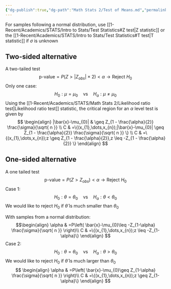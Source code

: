 ```yaml
---
{"dg-publish":true,"dg-path":"Math Stats 2/Test of Means.md","permalink":"/math-stats-2/test-of-means/","created":"2025-03-21T20:05:06.836-04:00","updated":"2025-07-07T17:32:42.579-04:00"}
---
```


For samples following a normal distribution, use [[1-Recent/Academics/STATS/Intro to Stats/Test Statistics#Z test\|Z statistic]] or the [[1-Recent/Academics/STATS/Intro to Stats/Test Statistics#T test\|T statistic]] if $\sigma$ is unknown 
## Two-sided alternative
A two-tailed test
$$
\text{p-value}=P(Z>|Z_{obs}| \times 2) < \alpha \longrightarrow \text{Reject }H_{0}
$$
Only one case:
$$
H_{0}:\mu=\mu_{0}\quad \text{vs} \quad H_{a}:\mu \neq \mu_{0}
$$
Using the [[1-Recent/Academics/STATS/Math Stats 2/Likelihood ratio test\|Likelihood ratio test]] statistic, the critical region for an $\alpha$ level test is given by
$$
\begin{align}
|\bar{x}-\mu_{0}|  & \geq Z_{1 - \frac{\alpha}{2}} \frac{\sigma}{\sqrt{ n }}  \\
C & =\{(x_{1},\dots,x_{n});|\bar{x}-\mu_{0}|  \geq Z_{1 - \frac{\alpha}{2}} \frac{\sigma}{\sqrt{ n }} \} \\
C & =\{(x_{1},\dots,x_{n});z  \geq Z_{1 - \frac{\alpha}{2}},z  \leq -Z_{1 - \frac{\alpha}{2}} \} 
\end{align}
$$

## One-sided alternative
A one tailed test
$$
\text{p-value}=P(Z>Z_{obs}) < \alpha \longrightarrow \text{Reject }H_{0}
$$
Case 1:
$$
H_{0}: \theta=\theta_{0} \quad \text{vs} \quad H_{a}: \theta<\theta_{0}
$$
We would like to reject $H_{0}$ if $\hat{\theta}$ is much smaller than $\theta_{0}$

With samples from a normal distribution:
$$\begin{align}
\alpha & =P\left( \bar{x}-\mu_{0}\leq -Z_{1-\alpha} \frac{\sigma}{\sqrt{ n }} \right)\\
C & =\{(x_{1},\dots,x_{n});z \leq -Z_{1-\alpha}\}
\end{align}
$$
Case 2:
$$
H_{0}: \theta=\theta_{0} \quad \text{vs} \quad H_{a}: \theta>\theta_{0}
$$
We would like to reject $H_{0}$ if $\hat{\theta}$ is much larger than $\theta_{0}$
$$
\begin{align}
\alpha & =P\left( \bar{x}-\mu_{0}\geq Z_{1-\alpha} \frac{\sigma}{\sqrt{ n }} \right)\\
C & =\{(x_{1},\dots,x_{n});z \geq Z_{1-\alpha}\}
\end{align}
$$

